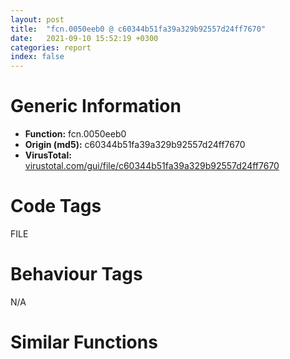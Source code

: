 ```yaml
---
layout: post
title:  "fcn.0050eeb0 @ c60344b51fa39a329b92557d24ff7670"
date:   2021-09-10 15:52:19 +0300
categories: report
index: false
---
```


# Generic Information
- **Function:** fcn.0050eeb0
- **Origin (md5):** c60344b51fa39a329b92557d24ff7670
- **VirusTotal:** [virustotal.com/gui/file/c60344b51fa39a329b92557d24ff7670][virustotal_ref]

# Code Tags
<span class="tag" id="FILE">FILE</span>


# Behaviour Tags
<span class="bhv-tag" id="na">N/A</span>

# Similar Functions
<script type="text/javascript" src="https://www.gstatic.com/charts/loader.js"></script>
<script type="text/javascript">

    google.charts.load('current', {'packages':['corechart']});
    google.charts.setOnLoadCallback(drawChart);

    function drawChart() {
    var data = new google.visualization.DataTable();
        data.addColumn('number', 'X');
        data.addColumn('number', 'Y');
        data.addColumn({type: 'string', role: 'tooltip', 'p': {'html': true}});
        data.addColumn({'type': 'string', 'role': 'style'});
        
        data.addRows([
    [589.641357421875, -2110.380615234375, '<b><a href="/report/fcn.0050eeb0@c60344b51fa39a329b92557d24ff7670">fcn.0050eeb0</a><br>@c60344b51fa39a329b92557d24ff7670</b><br>push ebp<br>mov ebp, esp<br>sub esp, 0x18<br>mov dword[ebp-0x18], ecx<br>mov eax, dword[ebp+8]<br>mov dword[ebp-4], eax<br>mov ecx, dword[ebp-0x18]<br>movzx edx, byte[ecx+0x2d]<br>test edx, edx<br>je 0x50ef92<br>mov eax, dword[ebp-0x18]<br>cmp dword[eax+0x3c], 0<br>je 0x50ef01<br>mov ecx, dword[ebp-0x18]<br>mov edx, dword[ecx+0x40]<br>cmp edx, dword[ebp+0xc]<br>jae 0x50ef01<br>mov eax, dword[ebp-0x18]<br>mov ecx, dword[eax+0x3c]<br>mov dword[ebp-0x10], ecx<br>mov edx, dword[ebp-0x10]<br>push edx<br>call fcn.00552369<br>add esp, 4<br>mov eax, dword[ebp-0x18]<br>mov dword[eax+0x3c], 0<br>mov ecx, dword[ebp-0x18]<br>cmp dword[ecx+0x3c], 0<br>jne 0x50ef2d<br>mov edx, dword[ebp+0xc]<br>shl edx, 1<br>push edx<br>call fcn.00552374<br>add esp, 4<br>mov dword[ebp-0x14], eax<br>mov eax, dword[ebp-0x18]<br>mov ecx, dword[ebp-0x14]<br>mov dword[eax+0x3c], ecx<br>mov edx, dword[ebp-0x18]<br>mov eax, dword[ebp+0xc]<br>mov dword[edx+0x40], eax<br>mov ecx, dword[ebp+0xc]<br>push ecx<br>mov edx, dword[ebp+8]<br>push edx<br>mov eax, dword[ebp-0x18]<br>mov ecx, dword[eax+0x3c]<br>push ecx<br>call fcn.0057cd10<br>add esp, 0xc<br>mov dword[ebp-8], 0<br>jmp 0x50ef56<br>mov edx, dword[ebp-8]<br>add edx, 1<br>mov dword[ebp-8], edx<br>mov eax, dword[ebp-8]<br>cmp eax, dword[ebp+0xc]<br>jae 0x50ef89<br>mov ecx, dword[ebp-0x18]<br>mov edx, dword[ecx+0x3c]<br>mov eax, dword[ebp-8]<br>movzx ecx, byte[edx+eax]<br>push ecx<br>mov edx, dword[ebp-0x18]<br>add edx, 0x30<br>push edx<br>call fcn.0050edb0<br>add esp, 8<br>mov ecx, dword[ebp-0x18]<br>mov edx, dword[ecx+0x3c]<br>mov ecx, dword[ebp-8]<br>mov byte[edx+ecx], al<br>jmp 0x50ef4d<br>mov edx, dword[ebp-0x18]<br>mov eax, dword[edx+0x3c]<br>mov dword[ebp-4], eax<br>mov ecx, dword[ebp-0x18]<br>cmp dword[ecx+0x20], 0<br>je 0x50efed<br>mov edx, dword[ebp-0x18]<br>mov eax, dword[edx+0x24]<br>add eax, dword[ebp+0xc]<br>mov ecx, dword[ebp-0x18]<br>cmp eax, dword[ecx+0x28]<br>jb 0x50efba<br>mov edx, dword[ebp-0x18]<br>mov dword[edx+0x14], 0x30000<br>xor eax, eax<br>jmp 0x50f022<br>mov eax, dword[ebp+0xc]<br>push eax<br>mov ecx, dword[ebp-4]<br>push ecx<br>mov edx, dword[ebp-0x18]<br>mov eax, dword[edx+0x20]<br>mov ecx, dword[ebp-0x18]<br>add eax, dword[ecx+0x24]<br>push eax<br>call fcn.0057cd10<br>add esp, 0xc<br>mov edx, dword[ebp-0x18]<br>mov eax, dword[edx+0x24]<br>add eax, dword[ebp+0xc]<br>mov ecx, dword[ebp-0x18]<br>mov dword[ecx+0x24], eax<br>mov eax, dword[ebp+0xc]<br>jmp 0x50f022<br>mov edx, dword[ebp-0x18]<br>cmp dword[edx+4], 0<br>je 0x50f016<br>push 0<br>lea eax, [ebp-0xc]<br>push eax<br>mov ecx, dword[ebp+0xc]<br>push ecx<br>mov edx, dword[ebp-4]<br>push edx<br>mov eax, dword[ebp-0x18]<br>mov ecx, dword[eax+4]<br>push ecx<br>call dword[sym.imp.KERNEL32.dll_WriteFile]<br>mov eax, dword[ebp-0xc]<br>jmp 0x50f022<br>mov edx, dword[ebp-0x18]<br>mov dword[edx+0x14], 0x1000000<br>xor eax, eax<br>mov esp, ebp<br>pop ebp<br>ret 8<br><eoc> ', 'point { fill-color: #e0440e; }'],
[-589.641357421875, 2110.380859375, '<b><a href="/report/fcn.00414c50@279a61b1e76da49531f1f16fd1102a2d">fcn.00414c50</a><br>@279a61b1e76da49531f1f16fd1102a2d</b><br>push ebp<br>mov ebp, esp<br>sub esp, 0x20<br>mov eax, dword[ebp+8]<br>push eax<br>call fcn.004906ce<br>add esp, 4<br>mov dword[ebp-8], eax<br>mov eax, dword[ebp-8]<br>add eax, 1<br>xor ecx, ecx<br>mov edx, 2<br>mul edx<br>seto cl<br>neg ecx<br>or ecx, eax<br>push ecx<br>call fcn.004571cd<br>add esp, 4<br>mov dword[ebp-0x1c], eax<br>mov eax, dword[ebp-0x1c]<br>mov dword[ebp-0xc], eax<br>mov ecx, dword[ebp+8]<br>push ecx<br>mov edx, dword[ebp-0xc]<br>push edx<br>call fcn.004906af<br>add esp, 8<br>mov byte[ebp-1], 1<br>mov dword[ebp-0x14], 0<br>mov dword[ebp-0x10], 0<br>jmp 0x414cba<br>mov eax, dword[ebp-0x14]<br>add eax, 1<br>mov dword[ebp-0x14], eax<br>mov ecx, dword[ebp-0x14]<br>cmp ecx, dword[ebp-8]<br>jg 0x414d28<br>mov edx, dword[ebp-0x14]<br>mov eax, dword[ebp-0xc]<br>movzx ecx, word[eax+edx*2]<br>cmp ecx, 0x5c<br>jne 0x414d26<br>mov edx, dword[ebp-0x14]<br>mov eax, dword[ebp-0xc]<br>mov cx, word[eax+edx*2]<br>mov word[ebp-0x18], cx<br>xor edx, edx<br>mov eax, dword[ebp-0x14]<br>mov ecx, dword[ebp-0xc]<br>mov word[ecx+eax*2], dx<br>mov edx, dword[ebp-0xc]<br>push edx<br>call dword[sym.imp.SHLWAPI.dll_PathFileExistsW]<br>test eax, eax<br>jne 0x414d0f<br>push 0<br>mov eax, dword[ebp-0xc]<br>push eax<br>call dword[sym.imp.KERNEL32.dll_CreateDirectoryW]<br>test eax, eax<br>jne 0x414d0f<br>mov byte[ebp-1], 0<br>jmp 0x414d28<br>mov ecx, dword[ebp-0x14]<br>mov edx, dword[ebp-0xc]<br>mov ax, word[ebp-0x18]<br>mov word[edx+ecx*2], ax<br>mov ecx, dword[ebp-0x14]<br>add ecx, 1<br>mov dword[ebp-0x10], ecx<br>jmp 0x414cb1<br>mov edx, dword[ebp-0xc]<br>mov dword[ebp-0x20], edx<br>mov eax, dword[ebp-0x20]<br>push eax<br>call fcn.00490676<br>add esp, 4<br>movzx eax, byte[ebp-1]<br>mov esp, ebp<br>pop ebp<br>ret <br><eoc> ', 'null'],

        ]);

    var options = {
        title: 'Similarity Plot',
        legend: 'none',
        colors: ['#dedbd9', '#e6693e', '#ec8f6e', '#f3b49f', '#f6c7b6'],
        tooltip: {isHtml: true, trigger: 'both'},
        explorer: {
        actions: ["dragToZoom", "rightClickToReset"],
        },
        chartArea: {
        width: '80%',
        height: '80%'
        },
        width: '100%',
        height: '100%'
    };

    var chart = new google.visualization.ScatterChart(document.getElementById('chart_div'));

    chart.draw(data, options);
    }
    
</script>


<div id="chart_div" style="width: 100%px; height: 100%;"></div>

# Disassembled Code
{% highlight nasm %}

push ebp
mov ebp, esp
sub esp, 0x18
mov dword[ebp-0x18], ecx
mov eax, dword[ebp+8]
mov dword[ebp-4], eax
mov ecx, dword[ebp-0x18]
movzx edx, byte[ecx+0x2d]
test edx, edx
je 0x50ef92
mov eax, dword[ebp-0x18]
cmp dword[eax+0x3c], 0
je 0x50ef01
mov ecx, dword[ebp-0x18]
mov edx, dword[ecx+0x40]
cmp edx, dword[ebp+0xc]
jae 0x50ef01
mov eax, dword[ebp-0x18]
mov ecx, dword[eax+0x3c]
mov dword[ebp-0x10], ecx
mov edx, dword[ebp-0x10]
push edx
call fcn.00552369
add esp, 4
mov eax, dword[ebp-0x18]
mov dword[eax+0x3c], 0
mov ecx, dword[ebp-0x18]
cmp dword[ecx+0x3c], 0
jne 0x50ef2d
mov edx, dword[ebp+0xc]
shl edx, 1
push edx
call fcn.00552374
add esp, 4
mov dword[ebp-0x14], eax
mov eax, dword[ebp-0x18]
mov ecx, dword[ebp-0x14]
mov dword[eax+0x3c], ecx
mov edx, dword[ebp-0x18]
mov eax, dword[ebp+0xc]
mov dword[edx+0x40], eax
mov ecx, dword[ebp+0xc]
push ecx
mov edx, dword[ebp+8]
push edx
mov eax, dword[ebp-0x18]
mov ecx, dword[eax+0x3c]
push ecx
call fcn.0057cd10
add esp, 0xc
mov dword[ebp-8], 0
jmp 0x50ef56
mov edx, dword[ebp-8]
add edx, 1
mov dword[ebp-8], edx
mov eax, dword[ebp-8]
cmp eax, dword[ebp+0xc]
jae 0x50ef89
mov ecx, dword[ebp-0x18]
mov edx, dword[ecx+0x3c]
mov eax, dword[ebp-8]
movzx ecx, byte[edx+eax]
push ecx
mov edx, dword[ebp-0x18]
add edx, 0x30
push edx
call fcn.0050edb0
add esp, 8
mov ecx, dword[ebp-0x18]
mov edx, dword[ecx+0x3c]
mov ecx, dword[ebp-8]
mov byte[edx+ecx], al
jmp 0x50ef4d
mov edx, dword[ebp-0x18]
mov eax, dword[edx+0x3c]
mov dword[ebp-4], eax
mov ecx, dword[ebp-0x18]
cmp dword[ecx+0x20], 0
je 0x50efed
mov edx, dword[ebp-0x18]
mov eax, dword[edx+0x24]
add eax, dword[ebp+0xc]
mov ecx, dword[ebp-0x18]
cmp eax, dword[ecx+0x28]
jb 0x50efba
mov edx, dword[ebp-0x18]
mov dword[edx+0x14], 0x30000
xor eax, eax
jmp 0x50f022
mov eax, dword[ebp+0xc]
push eax
mov ecx, dword[ebp-4]
push ecx
mov edx, dword[ebp-0x18]
mov eax, dword[edx+0x20]
mov ecx, dword[ebp-0x18]
add eax, dword[ecx+0x24]
push eax
call fcn.0057cd10
add esp, 0xc
mov edx, dword[ebp-0x18]
mov eax, dword[edx+0x24]
add eax, dword[ebp+0xc]
mov ecx, dword[ebp-0x18]
mov dword[ecx+0x24], eax
mov eax, dword[ebp+0xc]
jmp 0x50f022
mov edx, dword[ebp-0x18]
cmp dword[edx+4], 0
je 0x50f016
push 0
lea eax, [ebp-0xc]
push eax
mov ecx, dword[ebp+0xc]
push ecx
mov edx, dword[ebp-4]
push edx
mov eax, dword[ebp-0x18]
mov ecx, dword[eax+4]
push ecx
call dword[sym.imp.KERNEL32.dll_WriteFile]
mov eax, dword[ebp-0xc]
jmp 0x50f022
mov edx, dword[ebp-0x18]
mov dword[edx+0x14], 0x1000000
xor eax, eax
mov esp, ebp
pop ebp
ret 8

{% endhighlight %}

[virustotal_ref]: https://www.virustotal.com/gui/file/c60344b51fa39a329b92557d24ff7670